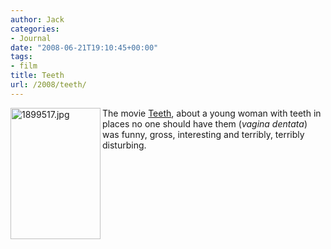 ```yaml
---
author: Jack
categories:
- Journal
date: "2008-06-21T19:10:45+00:00"
tags:
- film
title: Teeth
url: /2008/teeth/
---
```


<img src="/files/1899517.jpg" alt="1899517.jpg" border="0" width="144" height="210" align="left" />

The movie [Teeth][1], about a young woman with teeth in places no one should have them (_vagina dentata_) was funny, gross, interesting and terribly, terribly disturbing. 

<br style="clear:both;" />

 [1]: http://www.rottentomatoes.com/m/teeth/